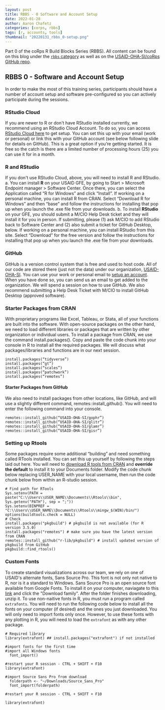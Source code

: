 ```yaml
---
layout: post
title: RBBS - 0 Software and Account Setup
date: 2022-01-28
author: Aaron Chafetz
categories: [corps, rbbs]
tags: [r, accounts, tools]
thumbnail: "20220131_rbbs_0-setup.png"
---
```


Part 0 of the coRps R Build Blocks Series (RBBS). All content can be found on this blog under the [`rbbs` category](https://usaid-oha-si.github.io//learn/categories/#rbbs) as well as on the [USAID-OHA-SI/coRps GitHub repo](https://github.com/USAID-OHA-SI/coRps).

## RBBS 0 - Software and Account Setup

In order to make the most of this training series, participants should have a number of account setup and software pre-configured so you can actively participate during the sessions.

### RStudio Cloud
If you are newer to R or don't have RStudio installed currently, we recommend using an RStudio Cloud Account. To do so, you can access [RStudio Cloud here](https://cloud.rstudio.com/) to get setup. You can set this up with your email (work or personal) or link this with your GitHub account (see below following slide for details on GitHub). This is a great option if you’re getting started. It is free so the catch is there are a limited number of processing hours (25) you can use it for in a month.

### R and RStudio
If you don't use RStudio Cloud, above, you will need to install R and RStudio. 
  a. You can install **R** on your USAID GFE, by going to Start > Microsoft Endpoint manager > Software Center. Once there, you can select the Application called “R for Windows” and click “Install”. If working on a personal machine, you can install R from CRAN. Select “Download R for Windows” and then “base” and follow the instructions for installing that pop up when you launch the .exe file from your downloads.
  b. To install **RStudio** on your GFE, you should submit a M/CIO Help Desk ticket and they will install it for you in person. If submitting, please (1) ask M/CIO to add RStudio back to Software Center and (2) also submit a ticket for GitHub Desktop, below. If working on a personal machine, you can install RStudio from this site. Select “Download” for the free version and follow the instructions for installing that pop up when you launch the .exe file from your downloads.

### GitHub
GitHub is a version control system that is free and used to host code. All of our code are stored there (just not the data) under our organization, [USAID-OHA-SI](https://github.com/USAID-OHA-SI). You can use your work or personal email to [setup an account](https://github.com/). When you have done so, you can send us an email to get added to the organization. We will spend a session on how to use GitHub. We also recommend submitting a Help Desk Ticket with M/CIO to install GitHub Desktop (approved software). 

### Starter Packages from CRAN
With proprietary programs like Excel, Tableau, or Stata, all of your functions are built into the software. With open-source packages on the other hand, we need to load different libraries or packages that are written by other organization or individual users. To install a package from CRAN, we use the command install.packages(). Copy and paste the code chunk into your console in R to install all the required packages. We will discuss what packages/libraries and functions are in our next session.

```
install.packages(“tidyverse”)
install.packages(“gt”)
install.packages(“scales”)
install.packages(“patchwork”)
install.packages(“remotes”)

```

#### Starter Packages from GitHub
We also need to install packages from other locations, like GitHub, and will use a slightly different command, remotes::install_github(). You will need to enter the following command into your console.

```
remotes::install_github(“USAID-OHA-SI/gophr”)
remotes::install_github(“USAID-OHA-SI/glitr”)
remotes::install_github(“USAID-OHA-SI/glamr”)
remotes::install_github(“USAID-OHA-SI/gisr”)
```

### Setting up Rtools
Some packages require some additional “building” and need something called RTools installed. You can set this up yourself by following the steps laid out here. You will need to [download R tools from CRAN](https://cran.r-project.org/bin/windows/Rtools/rtools40.html) and **override the default** to install it to your Documents folder. Modify the code chunk below replacing USER_NAME with your local username, then run the code chunk below from within an R-studio session.

```
# Find path for RTools
Sys.setenv(PATH = paste("C:\\Users\\USER_NAME\\Documents\\Rtools\\bin", Sys.getenv("PATH"), sep = ";"))
Sys.setenv(BINPREF = "C:\\Users\\USER_NAME\\Documents\\Rtools\\mingw_$(WIN)/bin/")
options(buildtools.check = NULL)
# Check
install.packages("pkgbuild") # pkgbuild is not available (for R version 3.5.0)
install.packages("remotes") # make sure you have the latest version from CRAN
remotes::install_github("r-lib/pkgbuild") # install updated version of pkgbuild from GitHub
pkgbuild::find_rtools()
```
### Custom Fonts
To create standard visualizations across our team, we rely on one of USAID's alternate fonts, Sans Source Pro. This font is not only not native to R, nor is it a standard to Windows. Sans Source Pro is an open source font available from Google Fonts. To install it on your computer, naviagate to this [link](https://fonts.google.com/specimen/Source+Sans+Pro) and click the "Download family". After the folder finishes downloading, unzip it. To use non-naitive fonts in R, you must run a program called `extrafonts`. You will need to run the following code below to install all the fonts on your computer (if desired) and the ones you just downloaded. You will only need to import fonts only once. However, to use these fonts with any plotting in R, you will need to load the `extrafont` as with any other package.

```{r}
# Required library
library(extrafont) ## install.packages("extrafont") if not installed

#import fonts for the first time
#import all Windows fonts
  font_import()
  
#restart your R session - CTRL + SHIFT + F10
library(extrafont)

#import Source Sans Pro from download
  folderpath <- "~/Downloads/Source_Sans_Pro"
  font_import(folderpath)
  
#restart your R session - CTRL + SHIFT + F10

library(extrafont)

```